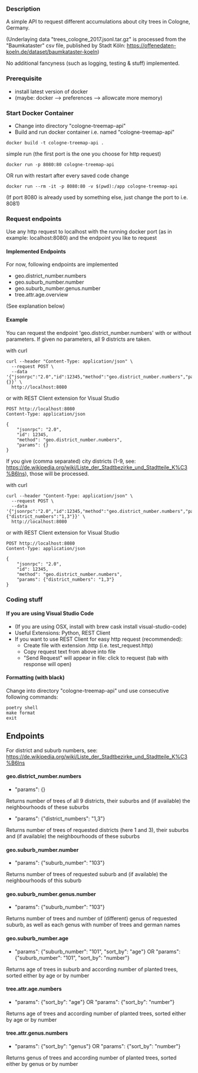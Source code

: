 ### Description
A simple API to request different accumulations about city trees in Cologne, Germany. 

(Underlaying data "trees_cologne_2017.jsonl.tar.gz" is processed from the "Baumkataster" csv file, published by Stadt Köln: https://offenedaten-koeln.de/dataset/baumkataster-koeln)

No additional fancyness (such as logging, testing & stuff) implemented.

### Prerequisite
- install latest version of docker
- (maybe: docker --> preferences --> allowcate more memory)


### Start Docker Container
- Change into directory "cologne-treemap-api"
- Build and run docker container i.e. named "cologne-treemap-api"
```
docker build -t cologne-treemap-api .
```
simple run (the first port is the one you choose for http request)
```
docker run -p 8080:80 cologne-treemap-api
```
OR run with restart after every saved code change
```
docker run --rm -it -p 8080:80 -v $(pwd):/app cologne-treemap-api
```

(If port 8080 is already used by something else, just change the port to i.e. 8081)


### Request endpoints
Use any http request to localhost with the running docker port (as in example: localhost:8080) and the endpoint you like to request

#### Implemented Endpoints
For now, following endpoints are implemented
- geo.district_number.numbers
- geo.suburb_number.number
- geo.suburb_number.genus.number
- tree.attr.age.overview

(See explanation below)

#### Example
You can request the endpoint 'geo.district_number.numbers' with or without parameters.
If given no parameters, all 9 districts are taken.

with curl
```
curl --header "Content-Type: application/json" \
  --request POST \
  --data '{"jsonrpc":"2.0","id":12345,"method":"geo.district_number.numbers","params":{}}' \
  http://localhost:8080
```
or with REST Client extension for Visual Studio
```
POST http://localhost:8080
Content-Type: application/json

{
    "jsonrpc": "2.0",
    "id": 12345,
    "method": "geo.district_number.numbers",
    "params": {}
}
```

If you give (comma separated) city districts (1-9, see: https://de.wikipedia.org/wiki/Liste_der_Stadtbezirke_und_Stadtteile_K%C3%B6lns), those will be processed.

with curl
```
curl --header "Content-Type: application/json" \
  --request POST \
  --data '{"jsonrpc":"2.0","id":12345,"method":"geo.district_number.numbers","params":{"district_numbers":"1,3"}}' \
  http://localhost:8080
```
or with REST Client extension for Visual Studio
```
POST http://localhost:8080
Content-Type: application/json

{
    "jsonrpc": "2.0",
    "id": 12345,
    "method": "geo.district_number.numbers",
    "params": {"district_numbers": "1,3"}
}
```


### Coding stuff
#### If you are using Visual Studio Code
- (If you are using OSX, install with brew cask install visual-studio-code)
- Useful Extensions: Python, REST Client
- If you want to use REST Client for easy http request (recommended):
    - Create file with extension .http (i.e. test_request.http)
    - Copy request text from above into file
    - "Send Request" will appear in file: click to request (tab with response will open)


#### Formatting (with black)
Change into directory "cologne-treemap-api" und use consecutive following commands:
```
poetry shell
make format
exit
```


## Endpoints

For district and suburb numbers, see: https://de.wikipedia.org/wiki/Liste_der_Stadtbezirke_und_Stadtteile_K%C3%B6lns

#### geo.district_number.numbers
- "params": {}

Returns number of trees of all 9 districts, their suburbs and (if available) the neighbourhoods of these suburbs
- "params": {"district_numbers": "1,3"}

Returns number of trees of requested districts (here 1 and 3), their suburbs and (if available) the neighbourhoods of these suburbs

#### geo.suburb_number.number
- "params": {"suburb_number": "103"}

Returns number of trees of requested suburb and (if available) the neighbourhoods of this suburb

#### geo.suburb_number.genus.number
- "params": {"suburb_number": "103"}

Returns number of trees and number of (different) genus of requested suburb, as well as each genus with number of trees and german names

#### geo.suburb_number.age
- "params": {"suburb_number": "101", "sort_by": "age"} OR "params": {"suburb_number": "101", "sort_by": "number"}

Returns age of trees in suburb and according number of planted trees, sorted either by age or by number

#### tree.attr.age.numbers
- "params": {"sort_by": "age"} OR "params": {"sort_by": "number"}

Returns age of trees and according number of planted trees, sorted either by age or by number

#### tree.attr.genus.numbers
- "params": {"sort_by": "genus"} OR "params": {"sort_by": "number"}

Returns genus of trees and according number of planted trees, sorted either by genus or by number


